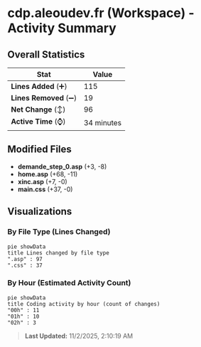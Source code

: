 # cdp.aleoudev.fr (Workspace) - Activity Summary 

## Overall Statistics

| Stat                   | Value                                                             |
| ---------------------- | ----------------------------------------------------------------- |
| **Lines Added** (➕)   | 115                                          |
| **Lines Removed** (➖) | 19                                        |
| **Net Change** (↕)    | 96                |
| **Active Time** (⌚)   | 34 minutes |


## Modified Files
- **demande_step_0.asp** (+3, -8)
- **home.asp** (+68, -11)
- **xinc.asp** (+7, -0)
- **main.css** (+37, -0)

## Visualizations

### By File Type (Lines Changed)

```mermaid
pie showData
title Lines changed by file type
".asp" : 97
".css" : 37
```

### By Hour (Estimated Activity Count)

```mermaid
pie showData
title Coding activity by hour (count of changes)
"00h" : 11
"01h" : 10
"02h" : 3
```


> **Last Updated:** 11/2/2025, 2:10:19 AM